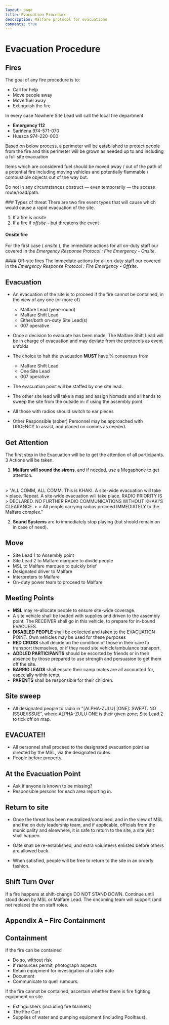 ```yaml
---
layout: page
title: Evacuation Procedure
description: Malfare protocol for evacuations
comments: true
---
```


# Evacuation Procedure

## Fires

The goal of any fire procedure is to:

 - Call for help
 - Move people away
 - Move fuel away
 - Extinguish the fire

In every case Nowhere Site Lead will call the local fire department

 - **Emergency 112**
 - Sari&ntilde;ena 974-571-070
 - Huesca 974-220-000

Based on below process, a perimeter will be established to protect
people from the fire and this perimeter will be grown as needed up to
and including a full site evacuation

Items which are considered fuel should be moved away / out of the path
of a potential fire including moving vehicles and potentially
flammable / combustible objects out of the way but.

Do not in any circumstances obstruct &mdash; even temporarily &mdash;
the access route/road/path.

### Types of threat
There are two fire event types that will cause which would cause a
rapid evacuation of the site.

 1. If a fire is *onsite*
 1. If a fire if *offsite* &ndash; but threatens the event

#### Onsite fire
For the first case ( *onsite* ), the immediate actions for all
on-duty staff our covered in the _Emergency Response Protocol : Fire
Emergency - Onsite_.


#### Off-site fires
The immediate actions for all on-duty staff our covered in the
_Emergency Response Protocol : Fire Emergency - Offsite_.

## Evacuation

 - An evacuation of the site is to proceed if the fire cannot be contained, in the view of any one (or more of)
   - Malfare Lead (year-round)
   - Malfare Shift Lead
   - Either/both on-duty Site Lead(s)
   - 007 operative

 - Once a decision to evacuate has been made, The Malfare Shift Lead will be in charge of evacuation and may deviate from the protocols as event unfolds

 - The choice to halt the evacuation **MUST** have &#8532; consensus
 from 
   - Malfare Shift Lead
   - One Site Lead
   - 007 operative

 - The evacuation point will be staffed by one site lead.
 - The other site lead will take a map and assign Nomads and all hands to sweep the site from the
 outside in: if using the assembly point.
 - All those with radios should switch to ear pieces
 - Other Responsible (sober) Personnel may be approached with URGENCY
 to assist, and placed on comms as needed.

## Get Attention

The first step in the Evacuation will be to get the attention of all
participants. 3 Actions will be taken.

1. **Malfare will sound the sirens**, and if needed, use a Megaphone to get attention.
<br />
> "ALL COMM, ALL COMM. This is KHAKI. A site-wide evacuation will take
> place. Repeat. A site-wide evacuation will take place. RADIO PRIORITY IS
> DECLARED. NO FURTHER RADIO COMMUNICATIONS WITHOUT KHAKI'S CLEARANCE.
>
> All people carrying radios proceed IMMEDIATELY to the Malfare complex."

2. **Sound Systems** are to immediately stop playing (but should remain on in case of need).

## Move
 - Site Lead 1 to Assembly point
 - Site Lead 2 to Malfare marquee to divide people
 - MSL to Malfare marquee to quickly brief
 - Designated driver to Malfare
 - Interpreters to Malfare
 - On-duty power team to proceed to Malfare

## Meeting Points

 - **MSL** may re-allocate people to ensure site-wide coverage.
 - A site vehicle shall be loaded with supplies and driven to the assembly point. The RECEIVER shall go in this vehicle, to prepare for in-bound EVACUEES.
 - **DISABLED PEOPLE** shall be collected and taken to the EVACUATION POINT. Own vehicles may be used for these purposes
 - **RED CROSS** shall decide on the condition of those in their care to transport themselves, or if they need site vehicle/ambulance transport.
 - **ADDLED PARTICIPANTS** should be escorted by friends or in their absence by those prepared to use strength and persuasion to get them off the site.
 - **BARRIO LEADS** shall ensure their camp mates are all accounted for, especially within tents.
 - **PARENTS** shall be responsible for their children.

## Site sweep
 - All designated people to radio in "[ALPHA-ZULU] [ONE]: SWEPT. NO
 ISSUE/ISSUE", where ALPHA-ZULU ONE is their given zone; Site Lead 2 to tick off
 on map.

## EVACUATE!!

- All personnel shall proceed to the designated evacuation point as directed by the MSL, via the designated routes.
- People before property.

## At the Evacuation Point

 - Ask if anyone is known to be missing?
 - Responsible persons for each area reporting in.


## Return to site

 - Once the threat has been neutralized/contained, and in the view of MSL and the on duty leadership team, and if applicable, officials from the municipality and elsewhere, it is safe to return to the site, a site visit shall happen.

 - Gate shall be re-established, and extra volunteers enlisted before others are
 allowed back.

 - When satisfied, people will be free to return to the site in an orderly fashion.


## Shift Turn Over

If a fire happens at shift-change DO NOT STAND DOWN. Continue until stood down by MSL or Malfare Lead. The oncoming team will support (and not replace) the on staff roles.

## Appendix A – Fire Containment

## Containment

If the fire can be contained

 - Do so, without risk
 - If resources permit, photograph aspects
 - Retain equipment for investigation at a later date
 - Document
 - Communicate to quell rumours.

If the fire cannot be contained, ascertain whether there is fire
fighting equipment on site

 - Extinguishers (including fire blankets) 
 - The Fire Cart
 - Supplies of water and pumping equipment (including Poolhaus).
